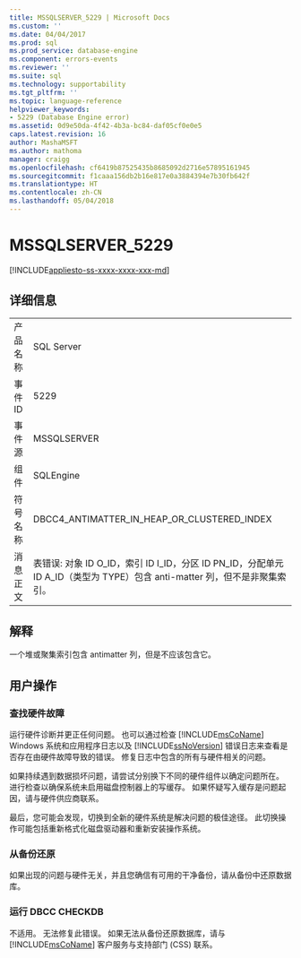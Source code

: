 ```yaml
---
title: MSSQLSERVER_5229 | Microsoft Docs
ms.custom: ''
ms.date: 04/04/2017
ms.prod: sql
ms.prod_service: database-engine
ms.component: errors-events
ms.reviewer: ''
ms.suite: sql
ms.technology: supportability
ms.tgt_pltfrm: ''
ms.topic: language-reference
helpviewer_keywords:
- 5229 (Database Engine error)
ms.assetid: 0d9e50da-4f42-4b3a-bc84-daf05cf0e0e5
caps.latest.revision: 16
author: MashaMSFT
ms.author: mathoma
manager: craigg
ms.openlocfilehash: cf6419b87525435b8685092d2716e57895161945
ms.sourcegitcommit: f1caaa156db2b16e817e0a3884394e7b30fb642f
ms.translationtype: HT
ms.contentlocale: zh-CN
ms.lasthandoff: 05/04/2018
---
```

# <a name="mssqlserver5229"></a>MSSQLSERVER_5229
[!INCLUDE[appliesto-ss-xxxx-xxxx-xxx-md](../../includes/appliesto-ss-xxxx-xxxx-xxx-md.md)]
  
## <a name="details"></a>详细信息  
  
|||  
|-|-|  
|产品名称|SQL Server|  
|事件 ID|5229|  
|事件源|MSSQLSERVER|  
|组件|SQLEngine|  
|符号名称|DBCC4_ANTIMATTER_IN_HEAP_OR_CLUSTERED_INDEX|  
|消息正文|表错误: 对象 ID O_ID，索引 ID I_ID，分区 ID PN_ID，分配单元 ID A_ID（类型为 TYPE）包含 anti-matter 列，但不是非聚集索引。|  
  
## <a name="explanation"></a>解释  
一个堆或聚集索引包含 antimatter 列，但是不应该包含它。  
  
## <a name="user-action"></a>用户操作  
  
### <a name="look-for-hardware-failure"></a>查找硬件故障  
运行硬件诊断并更正任何问题。 也可以通过检查 [!INCLUDE[msCoName](../../includes/msconame-md.md)] Windows 系统和应用程序日志以及 [!INCLUDE[ssNoVersion](../../includes/ssnoversion-md.md)] 错误日志来查看是否存在由硬件故障导致的错误。 修复日志中包含的所有与硬件相关的问题。  
  
如果持续遇到数据损坏问题，请尝试分别换下不同的硬件组件以确定问题所在。 进行检查以确保系统未启用磁盘控制器上的写缓存。 如果怀疑写入缓存是问题起因，请与硬件供应商联系。  
  
最后，您可能会发现，切换到全新的硬件系统是解决问题的极佳途径。 此切换操作可能包括重新格式化磁盘驱动器和重新安装操作系统。  
  
### <a name="restore-from-backup"></a>从备份还原  
如果出现的问题与硬件无关，并且您确信有可用的干净备份，请从备份中还原数据库。  
  
### <a name="run-dbcc-checkdb"></a>运行 DBCC CHECKDB  
不适用。 无法修复此错误。 如果无法从备份还原数据库，请与 [!INCLUDE[msCoName](../../includes/msconame-md.md)] 客户服务与支持部门 (CSS) 联系。  
  
